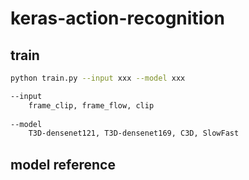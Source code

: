 # keras-action-recognition


## train
```sh 
python train.py --input xxx --model xxx
```

```sh
--input 
    frame_clip, frame_flow, clip
  
--model
    T3D-densenet121, T3D-densenet169, C3D, SlowFast
```



## model reference
[SlowFast]: https://github.com/xuzheyuan624/slowfast-keras<br>
[T3D]: https://github.com/rekon/T3D-keras<br>
